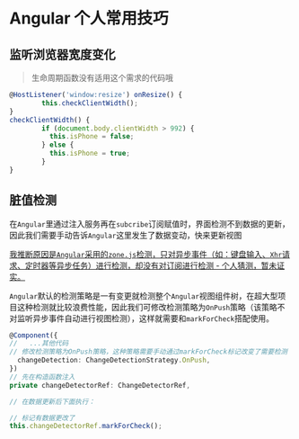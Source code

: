 # Angular 个人常用技巧

## 监听浏览器宽度变化

> 生命周期函数没有适用这个需求的代码哦

```ts
@HostListener('window:resize') onResize() {
		this.checkClientWidth();
}
checkClientWidth() {
		if (document.body.clientWidth > 992) {
		  this.isPhone = false;
		} else {
		  this.isPhone = true;
		}
}
```
## 脏值检测
在`Angular`里通过注入服务再在`subcribe`订阅赋值时，界面检测不到数据的更新，因此我们需要手动告诉`Angular`这里发生了数据变动，快来更新视图

[我推断原因是`Angular`采用的`zone.js`检测，只对异步事件（如：键盘输入、`Xhr`请求、定时器等异步任务）进行检测，却没有对订阅进行检测 - 个人猜测，暂未证实。](https://angular.cn/api/core/ChangeDetectorRef)

`Angular`默认的检测策略是一有变更就检测整个`Angular`视图组件树，在超大型项目这种检测就比较浪费性能，因此我们可修改检测策略为`OnPush`策略（该策略不对监听异步事件自动进行视图检测），这样就需要和`markForCheck`搭配使用。

```ts
@Component({
//   ...其他代码
// 修改检测策略为OnPush策略，这种策略需要手动通过markForCheck标记改变了需要检测
  changeDetection: ChangeDetectionStrategy.OnPush,
})
// 先在构造函数注入
private changeDetectorRef: ChangeDetectorRef,

// 在数据更新后下面执行：

// 标记有数据更改了
this.changeDetectorRef.markForCheck();
```